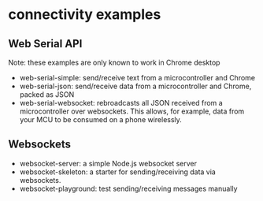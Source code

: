 # connectivity examples

## Web Serial API

Note: these examples are only known to work in Chrome desktop

* web-serial-simple: send/receive text from a microcontroller and Chrome
* web-serial-json: send/receive data from a microcontroller and Chrome, packed as JSON
* web-serial-websocket: rebroadcasts all JSON received from a microcontroller over websockets. This allows, for example, data from your MCU to be consumed on a phone wirelessly.

## Websockets

* websocket-server: a simple Node.js websocket server
* websocket-skeleton: a starter for sending/receiving data via websockets.
* websocket-playground: test sending/receiving messages manually